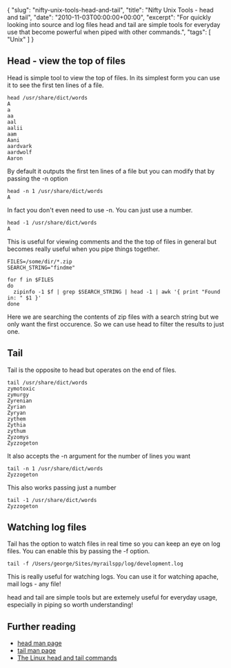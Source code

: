 {
  "slug": "nifty-unix-tools-head-and-tail",
  "title": "Nifty Unix Tools - head and tail",
  "date": "2010-11-03T00:00:00+00:00",
  "excerpt": "For quickly looking into source and log files head and tail are simple tools for everyday use that become powerful when piped with other commands.",
  "tags": [
    "Unix"
  ]
}

## Head - view the top of files

Head is simple tool to view the top of files. In its simplest form you can use it to see the first ten lines of a file.

    head /usr/share/dict/words
    A
    a
    aa
    aal
    aalii
    aam
    Aani
    aardvark
    aardwolf
    Aaron

By default it outputs the first ten lines of a file but you can modify that by passing the -n option

    head -n 1 /usr/share/dict/words
    A

In fact you don't even need to use -n. You can just use a number.

    head -1 /usr/share/dict/words
    A

This is useful for viewing comments and the the top of files in general but becomes really useful when you pipe things together. 

    FILES=/some/dir/*.zip
    SEARCH_STRING="findme"

    for f in $FILES
    do
      zipinfo -1 $f | grep $SEARCH_STRING | head -1 | awk '{ print "Found in: " $1 }'
    done

Here we are searching the contents of zip files with a search string but we only want the first occurence. So we can use head to filter the results to just one. 

## Tail

Tail is the opposite to head but operates on the end of files.

    tail /usr/share/dict/words
    zymotoxic
    zymurgy
    Zyrenian
    Zyrian
    Zyryan
    zythem
    Zythia
    zythum
    Zyzomys
    Zyzzogeton

It also accepts the -n argument for the number of lines you want

    tail -n 1 /usr/share/dict/words
    Zyzzogeton

This also works passing just a number

    tail -1 /usr/share/dict/words
    Zyzzogeton

## Watching log files

Tail has the option to watch files in real time so you can keep an eye on log files. You can enable this by passing the -f option.

    tail -f /Users/george/Sites/myrailspp/log/development.log

This is really useful for watching logs. You can use it for watching apache, mail logs - any file! 

head and tail are simple tools but are extemely useful for everyday usage, especially in piping so worth understanding!

## Further reading

* [head man page][1]
* [tail man page][2]
* [The Linux head and tail commands][3]

[1]: http://linux.die.net/man/1/head
[2]: http://linux.die.net/man/1/tail
[3]: http://www.devdaily.com/blog/post/linux-unix/linux-head-tail-commands
	
